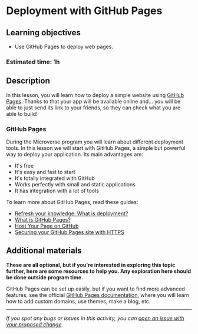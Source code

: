 # Deployment with GitHub Pages

## Learning objectives

- Use GitHub Pages to deploy web pages.

### Estimated time: 1h

## Description

In this lesson, you will learn how to deploy a simple website using [GitHub Pages](https://pages.github.com/). Thanks to that your app will be available online and... you will be able to just send its link to your friends, so they can check what you are able to build!

### GitHub Pages

During the Microverse program you will learn about different deployment tools. In this lesson we will start with GitHub Pages, a simple but powerful way to deploy your application. Its main advantages are:

- It's free
- It's easy and fast to start
- It's totally integrated with GitHub
- Works perfectly with small and static applications
- It has integration with a lot of tools

To learn more about GitHub Pages, read these guides:

- [Refresh your knowledge: What is deployment?](./lesson_what_is_deployment.md)
- [What is GitHub Pages?](https://pages.github.com/)
- [Host Your Page on GitHub](https://www.w3schools.com/git/git_remote_pages.asp?remote=github)
- [Securing your GitHub Pages site with HTTPS](https://docs.github.com/en/pages/getting-started-with-github-pages/securing-your-github-pages-site-with-https)

## Additional materials

**These are all optional, but if you're interested in exploring this topic further, here are some resources to help you. Any exploration here should be done outside program time.**

GitHub Pages can be set up easily, but if you want to find more advanced features, see the official [GitHub Pages documentation](https://docs.github.com/en/pages), where you will learn how to add custom domains, use themes, make a blog, etc.

---

_If you spot any bugs or issues in this activity, you can [open an issue with your proposed change](https://github.com/microverseinc/curriculum-transversal-skills/blob/main/git-github/articles/open_issue.md)._
